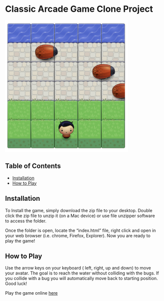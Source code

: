 # Classic Arcade Game Clone Project

<img src="https://github.com/H-R-Design/Udacity-FEND-Classic-Arcade-Game/blob/gh-pages/images/Arcade%20game.png" alt="drawing" width="400" height= "431"/>

## Table of Contents

- [Installation](#Installation)
- [How to Play](#How-to-Play)

## Installation
To Install the game, simply download the zip file to your desktop. Double click the zip file to unzip it (on a Mac device) or use file unzipper software to access the folder. 

Once the folder is open, locate the “index.html” file, right click and open in your web browser (i.e. chrome, Firefox, Explorer). Now you are ready to play the game! 

## How to Play

Use the arrow keys on your keyboard ( left, right, up and down) to move your avatar. 
The goal is to reach the water without colliding with the bugs. If you collide with a bug you will automatically move back to starting position. 
Good luck!

Play the game online
<a href="https://h-r-design.github.io/Udacity-FEND-Classic-Arcade-Game/" target="_blank"> here</a>
